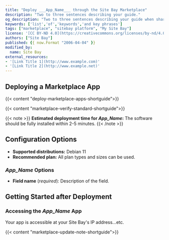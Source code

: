```yaml
---
title: "Deploy ___App_Name___ through the Site Bay Marketplace"
description: "Two to three sentences describing your guide."
og_description: "Two to three sentences describing your guide when shared on social media. Delete this if not needed."
keywords: ['list','of','keywords','and key phrases']
tags: ["marketplace", "sitebay platform", "My Site Bay"]
license: '[CC BY-ND 4.0](https://creativecommons.org/licenses/by-nd/4.0)'
authors: ["Site Bay"]
published: {{ now.Format "2006-04-04" }}
modified_by:
  name: Site Bay
external_resources:
- '[Link Title 1](http://www.example.com)'
- '[Link Title 2](http://www.example.net)'
---
```


<!-- Intro paragraph describing the app and what it accomplishes. -->

## Deploying a Marketplace App

{{< content "deploy-marketplace-apps-shortguide">}}

{{< content "marketplace-verify-standard-shortguide">}}

{{< note >}}
**Estimated deployment time for ___App_Name___:** The software should be fully installed within 2-5 minutes.
{{< /note >}}

## Configuration Options

- **Supported distributions:** Debian 11
- **Recommended plan:** All plan types and sizes can be used.

### ___App_Name___ Options

<!-- List each UDF field. Include a description and note if it is required. -->

- **Field name** (*required*): Description of the field.

## Getting Started after Deployment

<!-- the following headings and paragraphs outline the steps necessary
     to access and interact with the Marketplace app. -->
### Accessing the ___App_Name___ App

Your app is accessible at your Site Bay's IP address...etc.

<!-- the following shortcode informs the user that Site Bay does not provide automatic updates
     to the Marketplace app, and that the user is responsible for the security and longevity
     of the installation. -->
{{< content "marketplace-update-note-shortguide">}}